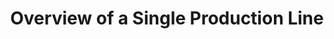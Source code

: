 ---
layout: article
title: Overview of a Single Production Line
description: 
  - In this template, a single production line is visualized with classical metrics, such as target/actual comparison and overall equipment effectiveness. This allows a quick and clear overview of the current status of the order as well as the development of the OEE.
lang: en
weight: 1000
isDraft: false
ref: Overview-Of-Single-Production-Line
carousel: true
category:
  - Production
  - Serial Production
  - Car
  - Warning
  - Error
image: Overview-Of-Single-Production-Line.png
image_thumbnail: Overview-Of-Single-Production-Line_thumbnail.png
download: Overview-Of-Single-Production-Line.pbmx
overview_description:
overview_benefits:
overview_data_sources:
---